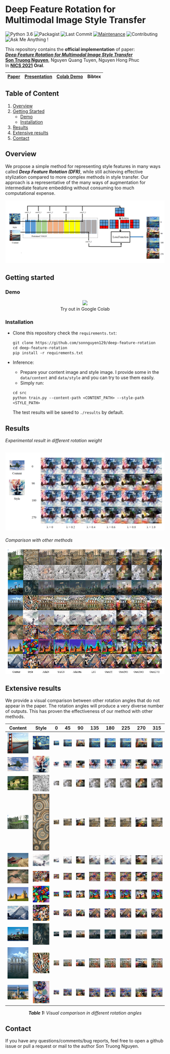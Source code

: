 # Deep Feature Rotation for Multimodal Image Style Transfer

![Python 3.6](https://img.shields.io/badge/python-3.6.13-green.svg)
![Packagist](https://img.shields.io/badge/Tensorflow-2.7-red.svg)
![Last Commit](https://img.shields.io/github/last-commit/sonnguyen129/deep-feature-rotation)
[![Maintenance](https://img.shields.io/badge/Maintained%3F-yes-blue.svg)]((https://github.com/sonnguyen129/deep-feature-rotation/graphs/commit-activity))
![Contributing](https://img.shields.io/badge/contributions-welcome-brightgreen.svg?style=flat)
![Ask Me Anything !](https://img.shields.io/badge/Ask%20me-anything-1abc9c.svg)

This repository contains the **official implementation** of paper: <br>
[***Deep Feature Rotation for Multimodal Image Style Transfer***](https://drive.google.com/file/d/10PlfQGgqGja60zWoXHrU-9obZCac0IEK/view?usp=sharing) <br>
[**Son Truong Nguyen**](https://github.com/sonnguyen129), Nguyen Quang Tuyen, Nguyen Hong Phuc <br>
In [**NICS 2021**](http://nafosted-nics.org/) **Oral**.<br>

| [Paper](https://drive.google.com/file/d/10PlfQGgqGja60zWoXHrU-9obZCac0IEK/view?usp=sharing) | [Presentation](https://docs.google.com/presentation/d/1QmEaNGX28uZUJ_Gy-NqIWW0nPcdlqrAA/edit?usp=sharing&ouid=103577362269285208414&rtpof=true&sd=true) | [Colab Demo](#demo) | Bibtex |
| :---:     |  :----: | :---: |  :---: |
    
## Table of Content

1. [Overview](#overview)
1. [Getting Started](#getting-started)
    - [Demo](#demo)
    - [Installation](#installation)
3. [Results](#results)
4. [Extensive results](#extensive-results)
5. [Contact](#contact)

## Overview
We propose a simple method for representing style features in many ways called ***Deep Feature Rotation (DFR)***, while still achieving effective stylization compared to more complex methods in style transfer. Our approach is a representative of the many ways of augmentation for intermediate feature embedding without consuming too much computational expense.

![image2](./doc/model.png)

## Getting started
### Demo
<p align="center">
    <a href="https://colab.research.google.com/drive/1nmf4_YnUBq5dGGTgWeN1fYNYOSOKeQ-1?usp=sharing">
    <img src="https://colab.research.google.com/assets/colab-badge.svg"/>
    </a>
        <br>
    Try out in Google Colab
</p>

### Installation
* Clone this repository check the ```requirements.txt```:
    ```shell
    git clone https://github.com/sonnguyen129/deep-feature-rotation
    cd deep-feature-rotation
    pip install -r requirements.txt
    ```
* Inference:
    * Prepare your content image and style image. I provide some in the ```data/content``` and ```data/style``` and you can try to use them easily.
    * Simply run: 
    
    ```shell
    cd src
    python train.py --content-path <CONTENT_PATH> --style-path <STYLE_PATH>
    ```
    
    The test results will be saved to ```./results``` by default.

## Results
*Experimental result in different rotation weight*

![image3](./doc/rotation_weight.png)
--------------
*Comparison with other methods*

![image4](./doc/SOTA.png)

## Extensive results
We provide a visual comparison between other rotation angles that do not appear in the paper. The rotation angles will produce a very diverse number of outputs. This has proven the effectiveness of our method with other methods.

| Content | Style | 0 | 45 | 90 | 135 | 180 | 225 | 270 | 315 |
| :---: | :---: | :---: | :---: | :---: | :---: | :---: | :---: | :---: | :---: |
| ![image](data/content/golden_gate.jpg) | ![image](data/style/styles-97.jpg) | ![image](data/demo/golden_gate_styles-97_1.0/at_30_output1.png) | ![image](data/demo/golden_gate_styles-97_1.0/at_3000_output1.png) | ![image](data/demo/golden_gate_styles-97_1.0/at_30_output2.png) | ![image](data/demo/golden_gate_styles-97_1.0/at_3000_output2.png) | ![image](data/demo/golden_gate_styles-97_1.0/at_30_output3.png) | ![image](data/demo/golden_gate_styles-97_1.0/at_3000_output3.png) | ![image](data/demo/golden_gate_styles-97_1.0/at_30_output4.png) | ![image](data/demo/golden_gate_styles-97_1.0/at_3000_output4.png) |
| ![image](data/content/3063.jpg) | ![image](data/style/antimonocromatismo.jpg) | ![image](data/demo/3063_antimonocromatismo_1.0/at_30_output1.png) | ![image](data/demo/3063_antimonocromatismo_1.0/at_3000_output1.png) | ![image](data/demo/3063_antimonocromatismo_1.0/at_30_output2.png) | ![image](data/demo/3063_antimonocromatismo_1.0/at_3000_output2.png) | ![image](data/demo/3063_antimonocromatismo_1.0/at_30_output3.png) | ![image](data/demo/3063_antimonocromatismo_1.0/at_3000_output3.png) | ![image](data/demo/3063_antimonocromatismo_1.0/at_30_output4.png) | ![image](data/demo/3063_antimonocromatismo_1.0/at_3000_output4.png) |
| ![image](data/content/79073.jpg) | ![image](data/style/styles-165.jpg) | ![image](data/demo/79073_styles-165_1.0/at_30_output1.png) | ![image](data/demo/79073_styles-165_1.0/at_3000_output1.png) | ![image](data/demo/79073_styles-165_1.0/at_30_output2.png) | ![image](data/demo/79073_styles-165_1.0/at_3000_output2.png) | ![image](data/demo/79073_styles-165_1.0/at_30_output3.png) | ![image](data/demo/79073_styles-165_1.0/at_3000_output3.png) | ![image](data/demo/79073_styles-165_1.0/at_30_output4.png) | ![image](data/demo/79073_styles-165_1.0/at_3000_output4.png) |
| ![image](data/content/92014.jpg) | ![image](data/style/styles-101.jpg) | ![image](data/demo/92014_styles-101_1.0/at_30_output1.png) | ![image](data/demo/92014_styles-101_1.0/at_3000_output1.png) | ![image](data/demo/92014_styles-101_1.0/at_30_output2.png) | ![image](data/demo/92014_styles-101_1.0/at_3000_output2.png) | ![image](data/demo/92014_styles-101_1.0/at_30_output3.png) | ![image](data/demo/92014_styles-101_1.0/at_3000_output3.png) | ![image](data/demo/92014_styles-101_1.0/at_30_output4.png) | ![image](data/demo/92014_styles-101_1.0/at_3000_output4.png) |
| ![image](data/content/97010.jpg) | ![image](data/style/styles-122.jpg) | ![image](data/demo/97010_styles-122_1.0/at_30_output1.png) | ![image](data/demo/97010_styles-122_1.0/at_3000_output1.png) | ![image](data/demo/97010_styles-122_1.0/at_30_output2.png) | ![image](data/demo/97010_styles-122_1.0/at_3000_output2.png) | ![image](data/demo/97010_styles-122_1.0/at_30_output3.png) | ![image](data/demo/97010_styles-122_1.0/at_3000_output3.png) | ![image](data/demo/97010_styles-122_1.0/at_30_output4.png) | ![image](data/demo/97010_styles-122_1.0/at_3000_output4.png) |
| ![image](data/content/123057.jpg) | ![image](data/style/Vassily_Kandinsky.jpg) | ![image](data/demo/123057_Vassily_Kandinsky_1.0/at_30_output1.png) | ![image](data/demo/123057_Vassily_Kandinsky_1.0/at_3000_output1.png) | ![image](data/demo/123057_Vassily_Kandinsky_1.0/at_30_output2.png) | ![image](data/demo/123057_Vassily_Kandinsky_1.0/at_3000_output2.png) | ![image](data/demo/123057_Vassily_Kandinsky_1.0/at_30_output3.png) | ![image](data/demo/123057_Vassily_Kandinsky_1.0/at_3000_output3.png) | ![image](data/demo/123057_Vassily_Kandinsky_1.0/at_30_output4.png) | ![image](data/demo/123057_Vassily_Kandinsky_1.0/at_3000_output4.png) |
| ![image](data/content/201080.jpg) | ![image](data/style/styles-27.jpg) | ![image](data/demo/201080_styles-27_1.0/at_30_output1.png) | ![image](data/demo/201080_styles-27_1.0/at_3000_output1.png) | ![image](data/demo/201080_styles-27_1.0/at_30_output2.png) | ![image](data/demo/201080_styles-27_1.0/at_3000_output2.png) | ![image](data/demo/201080_styles-27_1.0/at_30_output3.png) | ![image](data/demo/201080_styles-27_1.0/at_3000_output3.png) | ![image](data/demo/201080_styles-27_1.0/at_30_output4.png) | ![image](data/demo/201080_styles-27_1.0/at_3000_output4.png) |
| ![image](data/content/223060.jpg) | ![image](data/style/styles-69.jpg) | ![image](data/demo/223060_styles-69_1.0/at_30_output1.png) | ![image](data/demo/223060_styles-69_1.0/at_3000_output1.png) | ![image](data/demo/223060_styles-69_1.0/at_30_output2.png) | ![image](data/demo/223060_styles-69_1.0/at_3000_output2.png) | ![image](data/demo/223060_styles-69_1.0/at_30_output3.png) | ![image](data/demo/223060_styles-69_1.0/at_3000_output3.png) | ![image](data/demo/223060_styles-69_1.0/at_30_output4.png) | ![image](data/demo/223060_styles-69_1.0/at_3000_output4.png) |
| ![image](data/content/228076.jpg) | ![image](data/style/picasso_seated_nude_hr.jpg) | ![image](data/demo/228076_picasso_seated_nude_hr_1.0/at_30_output1.png) | ![image](data/demo/228076_picasso_seated_nude_hr_1.0/at_3000_output1.png) | ![image](data/demo/228076_picasso_seated_nude_hr_1.0/at_30_output2.png) | ![image](data/demo/228076_picasso_seated_nude_hr_1.0/at_3000_output2.png) | ![image](data/demo/228076_picasso_seated_nude_hr_1.0/at_30_output3.png) | ![image](data/demo/228076_picasso_seated_nude_hr_1.0/at_3000_output3.png) | ![image](data/demo/228076_picasso_seated_nude_hr_1.0/at_30_output4.png) | ![image](data/demo/228076_picasso_seated_nude_hr_1.0/at_3000_output4.png) |
| ![image](data/content/257098.jpg) | ![image](data/style/contrast_of_forms.jpg) | ![image](data/demo/257098_contrast_of_forms_1.0/at_30_output1.png) | ![image](data/demo/257098_contrast_of_forms_1.0/at_3000_output1.png) | ![image](data/demo/257098_contrast_of_forms_1.0/at_30_output2.png) | ![image](data/demo/257098_contrast_of_forms_1.0/at_3000_output2.png) | ![image](data/demo/257098_contrast_of_forms_1.0/at_30_output3.png) | ![image](data/demo/257098_contrast_of_forms_1.0/at_3000_output3.png) | ![image](data/demo/257098_contrast_of_forms_1.0/at_30_output4.png) | ![image](data/demo/257098_contrast_of_forms_1.0/at_3000_output4.png) |
| ![image](data/content/cornell.jpg) | ![image](data/style/woman_with_hat_matisse.jpg) | ![image](data/demo/cornell_woman_with_hat_matisse_1.0/at_30_output1.png) | ![image](data/demo/cornell_woman_with_hat_matisse_1.0/at_3000_output1.png) | ![image](data/demo/cornell_woman_with_hat_matisse_1.0/at_30_output2.png) | ![image](data/demo/cornell_woman_with_hat_matisse_1.0/at_3000_output2.png) | ![image](data/demo/cornell_woman_with_hat_matisse_1.0/at_30_output3.png) | ![image](data/demo/cornell_woman_with_hat_matisse_1.0/at_3000_output3.png) | ![image](data/demo/cornell_woman_with_hat_matisse_1.0/at_30_output4.png) | ![image](data/demo/cornell_woman_with_hat_matisse_1.0/at_3000_output4.png) |

<div align="center"><em><strong>Table 1:</strong> Visual comparison in different rotation angles</em></div>


## Contact
If you have any questions/comments/bug reports, feel free to open a github issue or pull a request or mail to the author Son Truong Nguyen.

